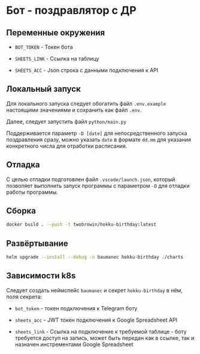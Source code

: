 # Бот - поздравлятор с ДР

## Переменные окружения

* `BOT_TOKEN` - Токен бота

* `SHEETS_LINK` - Ссылка на таблицу

* `SHEETS_ACC` - Json строка с данными подключения к API

## Локальный запуск

Для локального запуска следует обогатить файл `.env.example` настоящими значениями и сохранить как файл `.env`.

Далее, следует запустить файл `python/main.py`

Поддерживается параметр `-D [date]` для непосредственного запуска поздравления сразу, можно указать `date` в формате `dd.mm` для указания конкретного числа для отработки расписания.

## Отладка

С целью отладки подготовлен файл `.vscode/launch.json`, который позволяет выполнить запуск программы с параметром `-D` для отладки работы программы.

## Сборка

```bash
docker build . --push -t twobrowin/hokku-birthday:latest
```

## Развёртывание

```bash
helm upgrade --install --debug -n baumanec hokku-birthday ./charts
```

## Зависимости k8s

Следует создать неймспейс `baumanec` и секрет `hokku-birthday` в нём, поля секрета:

* `bot_token` - токен подключения к Telegram боту

* `sheets_acc` - JWT токен подключения к Google Spreadsheet API

* `sheets_link` - Ссылка на подключение к требуемой таблице - боту требуется доступ на запись, может быть передан как в ссылке, так и назначен инстрементами Google Spreadsheet
